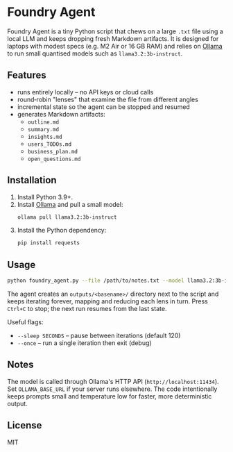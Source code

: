 # Foundry Agent

Foundry Agent is a tiny Python script that chews on a large `.txt` file using a local LLM and keeps dropping fresh Markdown artifacts.  It is designed for laptops with modest specs (e.g. M2 Air or 16 GB RAM) and relies on [Ollama](https://ollama.com) to run small quantised models such as `llama3.2:3b-instruct`.

## Features

* runs entirely locally – no API keys or cloud calls
* round‑robin "lenses" that examine the file from different angles
* incremental state so the agent can be stopped and resumed
* generates Markdown artifacts:
  * `outline.md`
  * `summary.md`
  * `insights.md`
  * `users_TODOs.md`
  * `business_plan.md`
  * `open_questions.md`

## Installation

1. Install Python 3.9+.
2. Install [Ollama](https://ollama.com/download) and pull a small model:
   ```bash
   ollama pull llama3.2:3b-instruct
   ```
3. Install the Python dependency:
   ```bash
   pip install requests
   ```

## Usage

```bash
python foundry_agent.py --file /path/to/notes.txt --model llama3.2:3b-instruct
```

The agent creates an `outputs/<basename>/` directory next to the script and keeps iterating forever, mapping and reducing each lens in turn.  Press `Ctrl+C` to stop; the next run resumes from the last state.

Useful flags:

* `--sleep SECONDS` – pause between iterations (default 120)
* `--once` – run a single iteration then exit (debug)

## Notes

The model is called through Ollama's HTTP API (`http://localhost:11434`).  Set `OLLAMA_BASE_URL` if your server runs elsewhere.  The code intentionally keeps prompts small and temperature low for faster, more deterministic output.

## License

MIT

